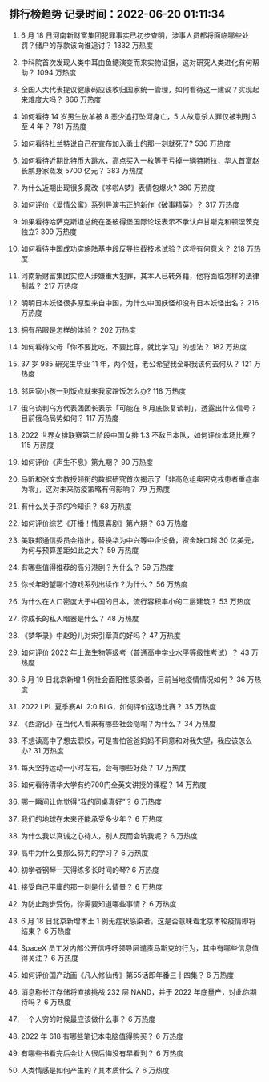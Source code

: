 
## 排行榜趋势 记录时间：2022-06-20 01:11:34
  
  1. 6 月 18 日河南新财富集团犯罪事实已初步查明，涉事人员都将面临哪些处罚？储户的存款该向谁追讨？ 1332 万热度
    
  2. 中科院首次发现人类中耳由鱼鳃演变而来实物证据，这对研究人类进化有何帮助？ 1094 万热度
    
  3. 全国人大代表提议健康码应该收归国家统一管理，如何看待这一建议？实现起来难度大吗？ 866 万热度
    
  4. 如何看待 14 岁男生放羊被 8 恶少追打坠河身亡，5 人故意杀人罪仅被判刑 3 至 4 年？ 781 万热度
    
  5. 如何看待杜兰特说自己在宣布加入勇士的那一刻就死了? 536 万热度
    
  6. 如何看待近期比特币大跳水，高点买入一枚等于亏掉一辆特斯拉，华人首富赵长鹏身家蒸发 5700 亿元？ 383 万热度
    
  7. 为什么近期出现很多魔改《哆啦A梦》表情包爆火? 380 万热度
    
  8. 如何评价《爱情公寓》系列导演韦正的新作《破事精英》？ 317 万热度
    
  9. 如果看待哈萨克斯坦总统在圣彼得堡国际论坛表示不承认卢甘斯克和顿涅茨克独立? 309 万热度
    
  10. 如何看待中国成功实施陆基中段反导拦截技术试验？这将有何意义？ 218 万热度
    
  11. 河南新财富集团实控人涉嫌重大犯罪，其本人已转外籍，他将面临怎样的法律制裁？ 217 万热度
    
  12. 明明日本妖怪很多原型来自中国，为什么中国妖怪却没有日本妖怪出名？ 216 万热度
    
  13. 拥有吊眼是怎样的体验？ 202 万热度
    
  14. 如何看待父母「你不要比吃，不要比穿，就比学习」的想法？ 182 万热度
    
  15. 37 岁 985 研究生毕业 11 年，两个娃，老公希望我全职我该何去何从？ 121 万热度
    
  16. 邻居家小孩一到饭点就来我家蹭饭怎么办? 118 万热度
    
  17. 俄乌谈判乌方代表团团长表示「可能在 8 月底恢复谈判」，透露出什么信号？目前俄乌局势如何？ 117 万热度
    
  18. 2022 世界女排联赛第二阶段中国女排 1:3 不敌日本队，如何评价本场比赛？ 115 万热度
    
  19. 如何评价《声生不息》第九期？ 90 万热度
    
  20. 马昕和张文宏教授领衔的数据研究首次揭示了「非高危组奥密克戎患者重症率为零」，这对未来防疫策略有何影响？ 79 万热度
    
  21. 有什么关于茶的冷知识？ 68 万热度
    
  22. 如何评价综艺《开播！情景喜剧》第六期？ 63 万热度
    
  23. 美联邦通信委员会指出，替换华为中兴等中企设备，资金缺口超 30 亿美元，为何与预算差距如此之大？ 59 万热度
    
  24. 有哪些值得推荐的高分港剧？为什么？ 59 万热度
    
  25. 你长年盼望哪个游戏系列出续作？为什么？ 56 万热度
    
  26. 为什么在人口密度大于中国的日本，流行容积率小的二层建筑？ 53 万热度
    
  27. 你成长的私人暗器是什么？ 48 万热度
    
  28. 《梦华录》中赵盼儿对宋引章真的好吗？ 47 万热度
    
  29. 如何评价 2022 年上海生物等级考（普通高中学业水平等级性考试）？ 43 万热度
    
  30. 6 月 19 日北京新增 1 例社会面阳性感染者，目前当地疫情情况如何？ 36 万热度
    
  31. 2022 LPL 夏季赛AL 2:0 BLG，如何评价这场比赛？ 35 万热度
    
  32. 《西游记》在当代人看来有哪些社会隐喻？为什么？ 34 万热度
    
  33. 不想读高中了想去职校，可是害怕爸爸妈妈不同意和对我失望，我应该怎么办? 31 万热度
    
  34. 每天坚持运动一小时左右，会有哪些好处？ 17 万热度
    
  35. 如何看待清华大学有约700门全英文讲授的课程？ 14 万热度
    
  36. 哪一瞬间让你觉得“我的同桌真好”？ 6 万热度
    
  37. 我们的地球在未来还能承受多少年？ 6 万热度
    
  38. 为什么我以真诚之心待人，别人反而会坑我呢？ 6 万热度
    
  39. 高中为什么要那么努力的学习？ 6 万热度
    
  40. 初学者钢琴一天得练多长时间的琴? 6 万热度
    
  41. 接受自己平庸的那一刻是什么情景？ 6 万热度
    
  42. 为防止跑步受伤，你需要知道哪些事情？ 6 万热度
    
  43. 6 月 18 日北京新增本土 1 例无症状感染者，这是否意味着北京本轮疫情即将结束？ 6 万热度
    
  44. SpaceX 员工发内部公开信呼吁领导层谴责马斯克的行为，其中有哪些信息值得关注？ 6 万热度
    
  45. 如何评价国产动画《凡人修仙传》第55话即年番三十四集？ 6 万热度
    
  46. 消息称长江存储将直接挑战 232 层 NAND，并于 2022 年底量产，对此你期待吗？ 6 万热度
    
  47. 一个人穷的时候最应该做什么事？ 6 万热度
    
  48. 2022 年 618 有哪些笔记本电脑值得购买？ 6 万热度
    
  49. 有哪些书看完后会让人很后悔没有早看到？ 6 万热度
    
  50. 人类情感是如何产生的？其本质什么？ 6 万热度
    